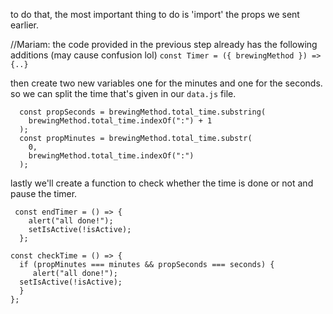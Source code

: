 to do that, the most important thing to do is 'import' the props we sent earlier.

//Mariam: the code provided in the previous step already has the following additions (may cause confusion lol)
`const Timer = ({ brewingMethod }) => {..}`

then create two new variables one for the minutes and one for the seconds.
so we can split the time that's given in our `data.js` file.

```
  const propSeconds = brewingMethod.total_time.substring(
    brewingMethod.total_time.indexOf(":") + 1
  );
  const propMinutes = brewingMethod.total_time.substr(
    0,
    brewingMethod.total_time.indexOf(":")
  );
```

lastly we'll create a function to check whether the time is done or not and pause the timer.

```
 const endTimer = () => {
    alert("all done!");
    setIsActive(!isActive);
  };
```

```
const checkTime = () => {
  if (propMinutes === minutes && propSeconds === seconds) {
     alert("all done!");
  setIsActive(!isActive);
  }
};
```
